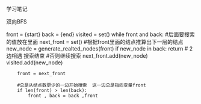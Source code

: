 学习笔记

双向BFS


front = {start}
    back = {end}
    visited = set()
    while front and back:
        #后面要搜索的值放在里面
        next_front = set()
        #根据front里面的结点推算出下一层的结点
        new_node = generate_realted_nodes(front)
        if new_node in back:
            return # 2边相遇 搜索结束
        #否则继续搜索 
        next_front.add(new_node)
        visited.add(new_node)

        front = next_front

        #总是从结点数更少的一边开始搜索  这一边总是指向变量front
        if len(front) > len(back):
            front , back = back ,front